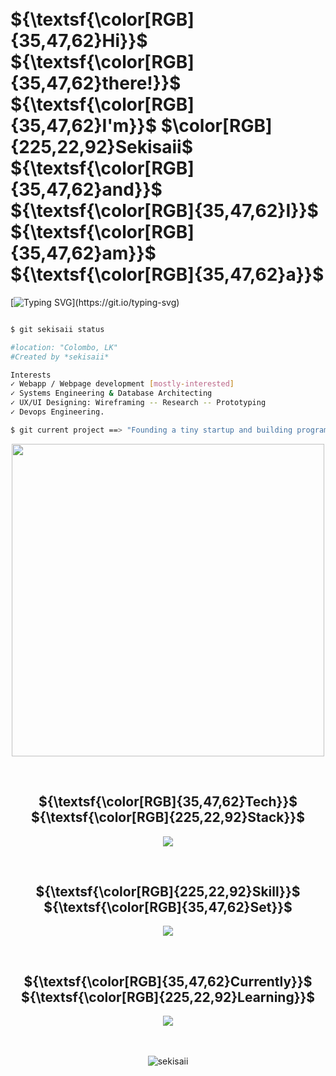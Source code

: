 

<br>
<br>

# ${\textsf{\color[RGB]{35,47,62}Hi}}$ ${\textsf{\color[RGB]{35,47,62}there!}}$ ${\textsf{\color[RGB]{35,47,62}I'm}}$ $\color[RGB]{225,22,92}Sekisaii$ ${\textsf{\color[RGB]{35,47,62}and}}$ ${\textsf{\color[RGB]{35,47,62}I}}$ ${\textsf{\color[RGB]{35,47,62}am}}$ ${\textsf{\color[RGB]{35,47,62}a}}$
[![Typing SVG](https://readme-typing-svg.herokuapp.com?font=Quicksand&weight=600&pause=1000&color=E1165C&vCenter=true&random=false&width=435&lines=Full-Stack+Developer;UX/UI+Developer;Open-Source+Enthusiast;Systems+Developer;YouTuber;)](https://git.io/typing-svg)

```bash

$ git sekisaii status

#location: "Colombo, LK"
#Created by *sekisaii*

Interests
✓ Webapp / Webpage development [mostly-interested]
✓ Systems Engineering & Database Architecting
✓ UX/UI Designing: Wireframing -- Research -- Prototyping
✓ Devops Engineering.

$ git current project ==> "Founding a tiny startup and building programming skills"

```

<p align="center"> 
 <img src="https://octodex.github.com/images/dinotocat.png" width="500" width="500" /> 
</p>

<br>
<h2 align="center">
 ${\textsf{\color[RGB]{35,47,62}Tech}}$ ${\textsf{\color[RGB]{225,22,92}Stack}}$
</h2>

<p align="center">
  <a href="https://skillicons.dev">
    <img src="https://skills.thijs.gg/icons?i=react,nodejs,ts,js,express,php,c,css,graphql,postgres,mysql,mongodb,sentry,git,bash,docker,aws,cloudflare,&theme=light&perline=6" />
  </a>
</p>

<br>
<h2 align="center">
 ${\textsf{\color[RGB]{225,22,92}Skill}}$ ${\textsf{\color[RGB]{35,47,62}Set}}$
</h2>

<p align="center">
  <a href="https://skillicons.dev">
    <img src="https://skills.thijs.gg/icons?i=figma,vscode,vite,sqlite,powershell,wordpress,octave,tailwind,materialui,html,ps,ae,au,ai&theme=light&perline=7" />
  </a>
</p>

<br>
<h2 align="center">
 ${\textsf{\color[RGB]{35,47,62}Currently}}$ ${\textsf{\color[RGB]{225,22,92}Learning}}$
</h2>

<p align="center">
  <a href="https://skillicons.dev">
    <img src="https://skills.thijs.gg/icons?i=workers,docker,aws,gcp,terraform&theme=light&perline=10" />
  </a>
</p>
<br>
<br>


<div align="center">
  <img  align="center" src="https://github-readme-stats.vercel.app/api/top-langs?username=sekisaii&show_icons=true&locale=en&layout=normal&langs_count=3&custom_title=most_used_languages" alt="sekisaii" />
</div>
